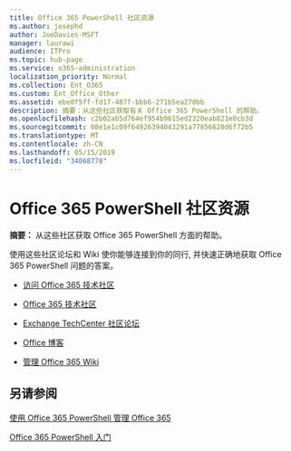 ```yaml
---
title: Office 365 PowerShell 社区资源
ms.author: josephd
author: JoeDavies-MSFT
manager: laurawi
audience: ITPro
ms.topic: hub-page
ms.service: o365-administration
localization_priority: Normal
ms.collection: Ent_O365
ms.custom: Ent_Office_Other
ms.assetid: ebe0f5ff-fd17-487f-bbb6-271b5ea270bb
description: 摘要：从这些社区获取有关 Office 365 PowerShell 的帮助。
ms.openlocfilehash: c2b02ab5d764ef954b9615ed2320eab821e0cb3d
ms.sourcegitcommit: 08e1e1c09f64926394043291a77856620d6f72b5
ms.translationtype: MT
ms.contentlocale: zh-CN
ms.lasthandoff: 05/15/2019
ms.locfileid: "34068778"
---
```

# <a name="office-365-powershell-community-resources"></a>Office 365 PowerShell 社区资源

 **摘要：** 从这些社区获取 Office 365 PowerShell 方面的帮助。
  
使用这些社区论坛和 Wiki 使你能够连接到你的同行, 并快速正确地获取 Office 365 PowerShell 问题的答案。 
  
- [访问 Office 365 技术社区](https://techcommunity.microsoft.com/t5/Office-365/ct-p/Office365)
    
- [Office 365 技术社区](https://techcommunity.microsoft.com/t5/Office-365/ct-p/Office365)
    
- [Exchange TechCenter 社区论坛](https://social.technet.microsoft.com/Forums/exchange/en-US/home?forum=exchangesvrgeneral)
    
- [Office 博客](https://blogs.office.com/)
    
- [管理 Office 365 Wiki](https://community.office365.com/en-us/w/manage/default.aspx)
    
## <a name="see-also"></a>另请参阅

#### 

[使用 Office 365 PowerShell 管理 Office 365](manage-office-365-with-office-365-powershell.md)
  
[Office 365 PowerShell 入门](getting-started-with-office-365-powershell.md)

